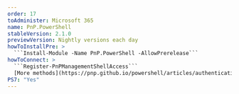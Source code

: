 ```yaml
---
order: 17
toAdminister: Microsoft 365
name: PnP.PowerShell
stableVersion: 2.1.0
previewVersion: Nightly versions each day
howToInstallPre: >
  ```Install-Module -Name PnP.PowerShell -AllowPrerelease```
howToConnect: >
  ```Register-PnPManagementShellAccess```
  [More methods](https://pnp.github.io/powershell/articles/authentication.html)
PS7: "Yes"
---
```

